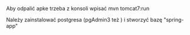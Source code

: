 Aby odpalić apke trzeba z konsoli wpisać mvn tomcat7:run

Należy zainstalować postgresa (pgAdmin3 też ) i stworzyć bazę "spring-app"
